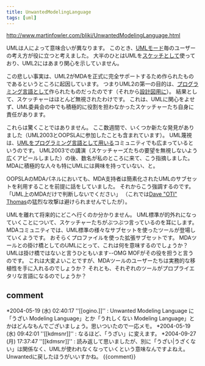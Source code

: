 ```yaml
---
title: UnwantedModelingLanguage
tags: [uml]
---
```


http://www.martinfowler.com/bliki/UnwantedModelingLanguage.html

UMLは人によって意味合いが異なります。
このとき、[UMLモード](UmlMode)毎のユーザーの考え方が役に立つと考えました。
大半のひとはUMLを[スケッチとして](UmlAsSketch)使っており、UML2にはあまり関心を示していません。

この悲しい事実は、UML2がMDAを正式に完全サポートするため作られたものであるというところに起因しています。
つまりUML2の第一の目的は、[プログラミング言語として](UmlAsProgrammingLanguage)作られたものだったのです（それから[設計図用に](UmlAsBlueprint)）。
結果として、スケッチャーはほとんど無視されたわけです。
これは、UMLに関心をよせず、UML委員会の中でも積極的に役割を担わなかったスケッチャーたち自身に責任があります。

これらは驚くことではありません。
ここ数週間で、いくつか新たな発見がありました（UML2003とOOPSLAに参加したことも含まれています）。
UML蔑視は、[UMLをプログラミング言語として用いる](UmlAsProgrammingLanguage)コミュニティでも広まっているというのです。
UML2003での講演（スケッチャーズたちの要望を無視しないよう広くアピールしました）の後、数名が私のところに来て、こう指摘しました。
MDAに積極的な人々も特にUMLには興味を持っていない、と。

OOPSLAのMDAパネルにおいても、MDA支持者は簡素化されたUMLのサブセットを利用することを前提に話をしていました。
それからこう強調するのです。
「UML上のMDAだけで判断しないでください」
（これでは[Dave "OTI" Thomas](http://c2.com/cgi/wiki?DaveThomas)の猛烈な攻撃は避けられませんでしたが）。

UMLを離れて将来的にどこへ行くのか分かりません。
UML標準が的外れになっていくことについて、スケッチャーたちがぶつぶつ言っているのを耳にします。
MDAコミュニティでは、UML標準の様々なサブセットを使ったツールが登場していくようです。
おそらくプロファイルを使った拡張サブセットです。
MDAツールとの掛け橋としてのUMLにとって、これは何を意味するのでしょうか？
UMLは掛け橋ではないと言うひともいます--OMG MOFがその役を担うと言うのです。
これは大変よいことですが、MDAツールのユーザーたちは実務的な移植性を手に入れるのでしょうか？
それとも、それぞれのツールがプロプライエタリな言語になるのでしょうか？

## comment

*2004-05-19 (水) 02:40:17 ''[[ogino.]]'' : Unwanted Modeling Language に「うざい Modeling Language」とか「うれしくない Modeling Language」とかはどんなもんでございましょう。思いついたので一応メモ。
*2004-05-19 (水) 09:42:01 ''[[kdmsnr]]'' : なるほど、「うざい」に変えます。
*2004-09-27 (月) 17:37:47 ''[[kdmsnr]]'' : 読み返して思いましたが、別に「うざい|うざくない」は関係なく、UMLが使われなくなっていくという意味なんですよねえ。Unwantedに戻したほうがいいすかね。
{{comment}}
